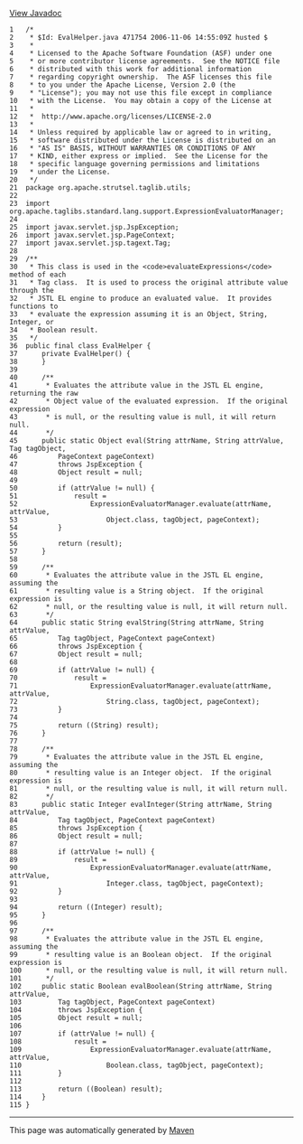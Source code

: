 [View Javadoc](../../../../../../apidocs/org/apache/strutsel/taglib/utils/EvalHelper.html.md)


    1   /*
    2    * $Id: EvalHelper.java 471754 2006-11-06 14:55:09Z husted $
    3    *
    4    * Licensed to the Apache Software Foundation (ASF) under one
    5    * or more contributor license agreements.  See the NOTICE file
    6    * distributed with this work for additional information
    7    * regarding copyright ownership.  The ASF licenses this file
    8    * to you under the Apache License, Version 2.0 (the
    9    * "License"); you may not use this file except in compliance
    10   * with the License.  You may obtain a copy of the License at
    11   *
    12   *  http://www.apache.org/licenses/LICENSE-2.0
    13   *
    14   * Unless required by applicable law or agreed to in writing,
    15   * software distributed under the License is distributed on an
    16   * "AS IS" BASIS, WITHOUT WARRANTIES OR CONDITIONS OF ANY
    17   * KIND, either express or implied.  See the License for the
    18   * specific language governing permissions and limitations
    19   * under the License.
    20   */
    21  package org.apache.strutsel.taglib.utils;
    22  
    23  import org.apache.taglibs.standard.lang.support.ExpressionEvaluatorManager;
    24  
    25  import javax.servlet.jsp.JspException;
    26  import javax.servlet.jsp.PageContext;
    27  import javax.servlet.jsp.tagext.Tag;
    28  
    29  /**
    30   * This class is used in the <code>evaluateExpressions</code> method of each
    31   * Tag class.  It is used to process the original attribute value through the
    32   * JSTL EL engine to produce an evaluated value.  It provides functions to
    33   * evaluate the expression assuming it is an Object, String, Integer, or
    34   * Boolean result.
    35   */
    36  public final class EvalHelper {
    37      private EvalHelper() {
    38      }
    39  
    40      /**
    41       * Evaluates the attribute value in the JSTL EL engine, returning the raw
    42       * Object value of the evaluated expression.  If the original expression
    43       * is null, or the resulting value is null, it will return null.
    44       */
    45      public static Object eval(String attrName, String attrValue, Tag tagObject,
    46          PageContext pageContext)
    47          throws JspException {
    48          Object result = null;
    49  
    50          if (attrValue != null) {
    51              result =
    52                  ExpressionEvaluatorManager.evaluate(attrName, attrValue,
    53                      Object.class, tagObject, pageContext);
    54          }
    55  
    56          return (result);
    57      }
    58  
    59      /**
    60       * Evaluates the attribute value in the JSTL EL engine, assuming the
    61       * resulting value is a String object.  If the original expression is
    62       * null, or the resulting value is null, it will return null.
    63       */
    64      public static String evalString(String attrName, String attrValue,
    65          Tag tagObject, PageContext pageContext)
    66          throws JspException {
    67          Object result = null;
    68  
    69          if (attrValue != null) {
    70              result =
    71                  ExpressionEvaluatorManager.evaluate(attrName, attrValue,
    72                      String.class, tagObject, pageContext);
    73          }
    74  
    75          return ((String) result);
    76      }
    77  
    78      /**
    79       * Evaluates the attribute value in the JSTL EL engine, assuming the
    80       * resulting value is an Integer object.  If the original expression is
    81       * null, or the resulting value is null, it will return null.
    82       */
    83      public static Integer evalInteger(String attrName, String attrValue,
    84          Tag tagObject, PageContext pageContext)
    85          throws JspException {
    86          Object result = null;
    87  
    88          if (attrValue != null) {
    89              result =
    90                  ExpressionEvaluatorManager.evaluate(attrName, attrValue,
    91                      Integer.class, tagObject, pageContext);
    92          }
    93  
    94          return ((Integer) result);
    95      }
    96  
    97      /**
    98       * Evaluates the attribute value in the JSTL EL engine, assuming the
    99       * resulting value is an Boolean object.  If the original expression is
    100      * null, or the resulting value is null, it will return null.
    101      */
    102     public static Boolean evalBoolean(String attrName, String attrValue,
    103         Tag tagObject, PageContext pageContext)
    104         throws JspException {
    105         Object result = null;
    106 
    107         if (attrValue != null) {
    108             result =
    109                 ExpressionEvaluatorManager.evaluate(attrName, attrValue,
    110                     Boolean.class, tagObject, pageContext);
    111         }
    112 
    113         return ((Boolean) result);
    114     }
    115 }

------------------------------------------------------------------------

This page was automatically generated by [Maven](http://maven.apache.org/)
